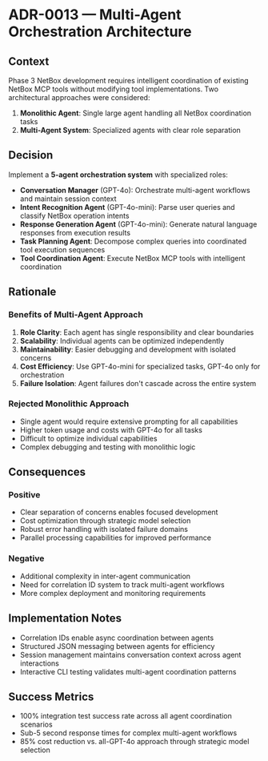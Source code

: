 # ADR-0013 — Multi-Agent Orchestration Architecture

## Context

Phase 3 NetBox development requires intelligent coordination of existing NetBox MCP tools without modifying tool implementations. Two architectural approaches were considered:

1. **Monolithic Agent**: Single large agent handling all NetBox coordination tasks
2. **Multi-Agent System**: Specialized agents with clear role separation

## Decision

Implement a **5-agent orchestration system** with specialized roles:

- **Conversation Manager** (GPT-4o): Orchestrate multi-agent workflows and maintain session context
- **Intent Recognition Agent** (GPT-4o-mini): Parse user queries and classify NetBox operation intents  
- **Response Generation Agent** (GPT-4o-mini): Generate natural language responses from execution results
- **Task Planning Agent**: Decompose complex queries into coordinated tool execution sequences
- **Tool Coordination Agent**: Execute NetBox MCP tools with intelligent coordination

## Rationale

### Benefits of Multi-Agent Approach

1. **Role Clarity**: Each agent has single responsibility and clear boundaries
2. **Scalability**: Individual agents can be optimized independently
3. **Maintainability**: Easier debugging and development with isolated concerns
4. **Cost Efficiency**: Use GPT-4o-mini for specialized tasks, GPT-4o only for orchestration
5. **Failure Isolation**: Agent failures don't cascade across the entire system

### Rejected Monolithic Approach

- Single agent would require extensive prompting for all capabilities
- Higher token usage and costs with GPT-4o for all tasks
- Difficult to optimize individual capabilities
- Complex debugging and testing with monolithic logic

## Consequences

### Positive
- Clear separation of concerns enables focused development
- Cost optimization through strategic model selection
- Robust error handling with isolated failure domains
- Parallel processing capabilities for improved performance

### Negative
- Additional complexity in inter-agent communication
- Need for correlation ID system to track multi-agent workflows
- More complex deployment and monitoring requirements

## Implementation Notes

- Correlation IDs enable async coordination between agents
- Structured JSON messaging between agents for efficiency
- Session management maintains conversation context across agent interactions
- Interactive CLI testing validates multi-agent coordination patterns

## Success Metrics

- 100% integration test success rate across all agent coordination scenarios
- Sub-5 second response times for complex multi-agent workflows
- 85% cost reduction vs. all-GPT-4o approach through strategic model selection